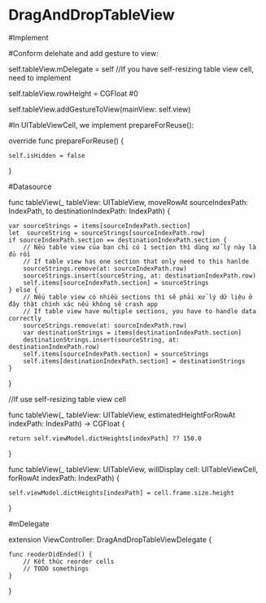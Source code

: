 # DragAndDropTableView

#Implement

#Conform delehate and add gesture to view:

self.tableView.mDelegate = self
//If you have self-resizing table view cell, need to implement

self.tableView.rowHeight = CGFloat #0

self.tableView.addGestureToView(mainView: self.view)

#In UITableViewCell, we implement prepareForReuse():

override func prepareForReuse() {

    self.isHidden = false
}

#Datasource

func tableView(_ tableView: UITableView, moveRowAt sourceIndexPath: IndexPath, to destinationIndexPath: IndexPath) {
    
    var sourceStrings = items[sourceIndexPath.section]
    let  sourceString = sourceStrings[sourceIndexPath.row]
    if sourceIndexPath.section == destinationIndexPath.section {
        // Nếu table view của bạn chỉ có 1 section thì dùng xử lý này là đủ rồi
        // If table view has one section that only need to this hanlde
        sourceStrings.remove(at: sourceIndexPath.row)
        sourceStrings.insert(sourceString, at: destinationIndexPath.row)
        self.items[sourceIndexPath.section] = sourceStrings
    } else {
        // Nếu table view có nhiều sections thì sẽ phải xử lý dữ liệu ở đây thật chính xác nếu không sẽ crash app
        // If table view have multiple sections, you have to handle data correctly
        sourceStrings.remove(at: sourceIndexPath.row)
        var destinationStrings = items[destinationIndexPath.section]
        destinationStrings.insert(sourceString, at: destinationIndexPath.row)
        self.items[sourceIndexPath.section] = sourceStrings
        self.items[destinationIndexPath.section] = destinationStrings
    }
}

//If use self-resizing table view cell

func tableView(_ tableView: UITableView, estimatedHeightForRowAt indexPath: IndexPath) -> CGFloat {

    return self.viewModel.dictHeights[indexPath] ?? 150.0
}

func tableView(_ tableView: UITableView, willDisplay cell: UITableViewCell, forRowAt indexPath: IndexPath) {

    self.viewModel.dictHeights[indexPath] = cell.frame.size.height
}

#mDelegate

extension ViewController: DragAndDropTableViewDelegate {
    
    func reoderDidEnded() {
        // Kết thúc reorder cells
        // TODO somethings
    }
}


